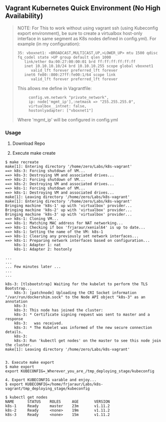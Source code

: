 ## Vagrant Kubernetes Quick Environment (No High Availability)

>NOTE:
For This to work without using vagrant ssh (using Kubeconfig export environment), be sure to create a virtualbox host-only interface in same segment as K8s nodes defined in config.yml).
>For example (in my configuration):
>~~~
>35: vboxnet1: <BROADCAST,MULTICAST,UP,>LOWER_UP> mtu 1500 qdisc fq_codel state >UP group default qlen 1000
>    link/ether 0a:00:27:00:00:01 brd ff:ff:ff:ff:ff:ff
>    inet 10.10.10.10/24 brd 10.10.10.255 scope global vboxnet1
>       valid_lft forever preferred_lft forever
>    inet6 fe80::800:27ff:fe00:1/64 scope link 
>       valid_lft forever preferred_lft forever
>~~~
>This allows me define in Vagrantfile:
>~~~
>      config.vm.network "private_network",
>      ip: node['mgmt_ip'],:netmask => "255.255.255.0",
>      virtualbox__intnet: false,
>      hostonlyadapter: ["vboxnet1"]
>~~~
> Where 'mgmt_ip' will be configured in config.yml 


### Usage
1. Download Repo

2. Execute make create
~~~
$ make recreate
make[1]: Entering directory '/home/zero/Labs/k8s-vagrant'
==> k8s-3: Forcing shutdown of VM...
==> k8s-3: Destroying VM and associated drives...
==> k8s-2: Forcing shutdown of VM...
==> k8s-2: Destroying VM and associated drives...
==> k8s-1: Forcing shutdown of VM...
==> k8s-1: Destroying VM and associated drives...
make[1]: Leaving directory '/home/zero/Labs/k8s-vagrant'
make[1]: Entering directory '/home/zero/Labs/k8s-vagrant'
Bringing machine 'k8s-1' up with 'virtualbox' provider...
Bringing machine 'k8s-2' up with 'virtualbox' provider...
Bringing machine 'k8s-3' up with 'virtualbox' provider...
==> k8s-1: Cloning VM...
==> k8s-1: Matching MAC address for NAT networking...
==> k8s-1: Checking if box 'frjaraur/xenial64' is up to date...
==> k8s-1: Setting the name of the VM: k8s-1
==> k8s-1: Clearing any previously set network interfaces...
==> k8s-1: Preparing network interfaces based on configuration...
    k8s-1: Adapter 1: nat
    k8s-1: Adapter 2: hostonly

...
...
... Few minutes later ...
...
...

k8s-3: [tlsbootstrap] Waiting for the kubelet to perform the TLS Bootstrap...
    k8s-3: [patchnode] Uploading the CRI Socket information "/var/run/dockershim.sock" to the Node API object "k8s-3" as an annotation
    k8s-3:
    k8s-3: This node has joined the cluster:
    k8s-3: * Certificate signing request was sent to master and a response
    k8s-3:   was received.
    k8s-3: * The Kubelet was informed of the new secure connection details.
    k8s-3:
    k8s-3: Run 'kubectl get nodes' on the master to see this node join the cluster.
make[1]: Leaving directory '/home/zero/Labs/k8s-vagrant'


3. Execute make export 
$ make export
export KUBECONFIG=_Wherever_you_are_/tmp_deploying_stage/kubeconfig

4. Export KUBECONFIG varable and enjoy...
$ export KUBECONFIG=/home/frjaraur/Labs/k8s-vagrant/tmp_deploying_stage/kubeconfig

$ kubectl get nodes
NAME      STATUS    ROLES     AGE       VERSION
k8s-1     Ready     master    23m       v1.11.2
k8s-2     Ready     <none>    19m       v1.11.2
k8s-3     Ready     <none>    15m       v1.11.2



